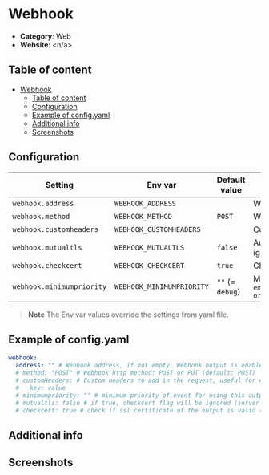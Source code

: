 # Webhook

- **Category**: Web
- **Website**: <n/a>

## Table of content

- [Webhook](#webhook)
  - [Table of content](#table-of-content)
  - [Configuration](#configuration)
  - [Example of config.yaml](#example-of-configyaml)
  - [Additional info](#additional-info)
  - [Screenshots](#screenshots)

## Configuration

| Setting                   | Env var                   | Default value    | Description                                                                                                                         |
| ------------------------- | ------------------------- | ---------------- | ----------------------------------------------------------------------------------------------------------------------------------- |
| `webhook.address`         | `WEBHOOK_ADDRESS`         |                  | Webhook address, if not empty, Webhook output is **enabled**                                                                        |
| `webhook.method`          | `WEBHOOK_METHOD`          | `POST`           | Webhook http method: `POST` or `PUT`                                                                                                |
| `webhook.customheaders`   | `WEBHOOK_CUSTOMHEADERS`   |                  | Custom headers to add in POST, useful for Authentication                                                                            |
| `webhook.mutualtls`       | `WEBHOOK_MUTUALTLS`       | `false`          | Authenticate to the output with TLS, if true, checkcert flag will be ignored (server cert will always be checked)                   |
| `webhook.checkcert`       | `WEBHOOK_CHECKCERT`       | `true`           | Check if ssl certificate of the output is valid                                                                                     |
| `webhook.minimumpriority` | `WEBHOOK_MINIMUMPRIORITY` | `""` (= `debug`) | Minimum priority of event for using this output, order is `emergency,alert,critical,error,warning,notice,informational,debug or ""` |

> **Note**
The Env var values override the settings from yaml file.

## Example of config.yaml

```yaml
webhook:
  address: "" # Webhook address, if not empty, Webhook output is enabled
  # method: "POST" # Webhook http method: POST or PUT (default: POST)
  # customHeaders: # Custom headers to add in the request, useful for Authentication
  #   key: value
  # minimumpriority: "" # minimum priority of event for using this output, order is emergency|alert|critical|error|warning|notice|informational|debug or "" (default)
  # mutualtls: false # if true, checkcert flag will be ignored (server cert will always be checked)
  # checkcert: true # check if ssl certificate of the output is valid (default: true)
```

## Additional info

## Screenshots
